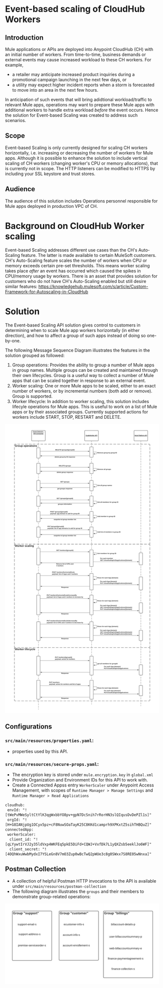 # Event-based scaling of CloudHub Workers

## Introduction

Mule applications or APIs are deployed into Anypoint CloudHub (CH) with an initial number of workers. From time-to-time, business demands or external events may cause increased workload to these CH workers. For example, 
- a retailer may anticipate increased product inquiries during a promotional campaign launching in the next few days, or 
- a utility may expect higher incident reports when a storm is forecasted to move into an area in the next few hours. 

In anticipation of such events that will bring adidtional workload/traffic to relevant Mule apps, operations may want to prepare these Mule apps with additional workers to handle extra workload *before* the event occurs. Hence the solution for Event-based Scaling was created to address such scenarios.

## Scope

Event-based Scaling is only currently designed for scaling CH workers horizontally, i.e. increasing or decreasing the number of workers for Mule apps. Although it is possible to enhance the solution to include vertical scaling of CH workers (changing worker's CPU or memory allocations), that is currently not in scope. The HTTP listeners can be modified to HTTPS by including your SSL keystore and trust stores. 

## Audience

The audience of this solution includes Operations personnel responsible for Mule apps deployed in production VPC of CH.

# Background on CloudHub Worker scaling

Event-based Scaling addresses different use cases than the CH's Auto-Scaling feature. The latter is made available to certain MuleSoft customers. CH's Auto-Scaling feature scales the number of workers when CPU or memory exceeds certain pre-set thresholds. This means worker scaling takes place *after* an event has occurred which caused the spikes in CPU/memory usage by workers. There is an asset that provides solution for customers who do not have CH's Auto-Scaling enabled but still desire similar features: https://knowledgehub.mulesoft.com/s/article/Custom-Framework-for-Autoscaling-in-CloudHub

# Solution

The Event-based Scaling API solution gives control to customers in determining when to scale Mule app workers horizontally (in either direction), and how to affect a group of such apps instead of doing so one-by-one.

The following Message Sequence Diagram illustrates the features in the solution grouped as followed:
1. Group operations: Provides the ability to group a number of Mule apps in group names. Multiple groups can be created and maintained through their own lifecycles. Group is a useful way to collect a number of Mule apps that can be scaled together in response to an external event.
2. Worker scaling: One or more Mule apps to be scaled, either to an exact number of workers, or by incremental numbers (both add or remove). Group is supported.
3. Worker lifecycle: In addition to worker scaling, this solution includes lifecyle operations for Mule apps. This is useful to work on a list of Mule apps or by their associated groups. Currently supported actions for workers include START, STOP, RESTART and DELETE.


![Solution Sequence Diagram](/src/main/resources/images/worker-scaling-poc.jpeg) 

## Configurations
### `src/main/resources/properties.yaml`: 
- properties used by this API.
### `src/main/resources/secure-props.yaml`:
- The encryption key is stored under `mule.encryption.key` in `global.xml`
- Provide Organization and Environment IDs for this API to work with.
- Create a Connected Appss entry `WorkerScaler` under Anypoint Access Management, with scopes of `Runtime Manager > Manage Settings` and `Runtime Manager > Read Applications`  

```
cloudhub:
 envId: "![tWePvMWeSyltCtYlK3qgWxbbYO8pv+gpN7DcSnih7rRorHN3slQIqusDvDePZl1s]"
 orgId: "![H+G8IANjpUg1OCyx5pz+cF8NuwSOaTayK25C8KKd1camprh9XPKxtZ5sihTHBQuZ]"
connectedApp:
 workerScaler:
  client_id: "![qLYywtIrVJ2y35ldVxp4WKFEq5pkE5DiFd+CQWJ+VxfDk7L1yQXZsb5eeklJo6WF]"
  client_secret: "![4OQhWxuWwbMydxI7YSLeGn8V7mO3Zup0wBcTwQ2pWUe3c8g0SWxx7S8RE05wNnxa]"
```

## Postman Collection
- A collection of helpful Postman HTTP invocations to the API is available under `src/main/resources/postman-collection`
- The following diagram illustrates the `groups` and their members to demonstrate group-related operations:

![Group diagram](/src/main/resources/images/groups-postman.jpeg)
